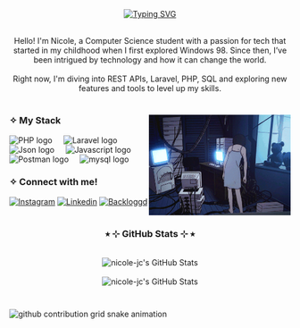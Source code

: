 <div align="center">
  <a href="https://git.io/typing-svg">
    <img src="https://readme-typing-svg.demolab.com?font=Fira+Code&weight=500&size=22&pause=1500&color=c571ff&center=true&vCenter=true&random=false&width=524&lines=%E2%9C%A7+Welcome+to+my+page!+%E2%9C%A7" alt="Typing SVG">
  </a>
</div>
<br>
<p align="center">
  Hello! I'm Nicole, a Computer Science student with a passion for tech that started in my childhood when I first explored Windows 98. Since then, I’ve been intrigued by technology and how it can change the world. <br><br>
  Right now, I'm diving into REST APIs, Laravel, PHP, SQL and exploring new features and tools to level up my skills.
</p>

#

<img align="right" height="180" src="src/gif.gif"/>


<h3 align="left">✧ My Stack</h3>

<div align="left">
  <img src="https://cdn.jsdelivr.net/gh/devicons/devicon/icons/php/php-original.svg" height="30" alt="PHP logo"  />
  <img width="12" />
  <img src="https://cdn.jsdelivr.net/gh/devicons/devicon/icons/laravel/laravel-original.svg" height="30" alt="Laravel logo"  />
  <img width="12" />
  <img src="https://cdn.jsdelivr.net/gh/devicons/devicon/icons/json/json-plain.svg" height="30" alt="Json logo"  />
  <img width="12" />
  <img src="https://cdn.jsdelivr.net/gh/devicons/devicon/icons/javascript/javascript-plain.svg" height="30" alt="Javascript logo"  />
  <img width="12" />
  <img src="https://cdn.jsdelivr.net/gh/devicons/devicon/icons/postman/postman-plain.svg" height="30" alt="Postman logo"  />
  <img width="12" />
  <img src="https://cdn.jsdelivr.net/gh/devicons/devicon/icons/mysql/mysql-original.svg" height="30" alt="mysql logo"  />
</div>

<h3 align="left">✧ Connect with me!</h3>

[![Instagram](https://img.shields.io/static/v1?message=Instagram&logo=instagram&label=&color=E4405F&logoColor=white&labelColor=&style=for-the-badge)](https://www.instagram.com/nforelsket/)
[![Linkedin](https://img.shields.io/static/v1?message=Linkedin&logo=linkedin&label=&color=0077B5&logoColor=white&labelColor=&style=for-the-badge)](https://www.linkedin.com/in/nicolecjardim/)
[![Backloggd](https://img.shields.io/static/v1?message=Backloggd&logo=backloggd&label=&color=black&logoColor=white&labelColor=&style=for-the-badge)](https://backloggd.com/u/nforelsket/)

#
<div style="text-align: center;" align="center">
  <h3>⭒ ⊹ GitHub Stats ⊹ ⭒</h3>
  <br>
    <img src="https://streak-stats.demolab.com?user=nicole-jc&theme=tokyonight&hide_border=true" alt="nicole-jc's GitHub Stats" />
  <br><br>
  <img src="https://github-readme-stats.vercel.app/api/top-langs/?username=nicole-jc&theme=tokyonight&show_icons=true&hide_border=true&layout=compact" alt="nicole-jc's GitHub Stats" />
</div>

#
<picture align="center">
  <source media="(prefers-color-scheme: dark)" srcset="https://raw.githubusercontent.com/nicole-jc/nicole-jc/output/github-contribution-grid-snake-dark.svg">
  <source media="(prefers-color-scheme: light)" srcset="https://raw.githubusercontent.com/nicole-jc/nicole-jc/output/github-contribution-grid-snake-dark.svg">
  <img align="center" alt="github contribution grid snake animation" src="https://raw.githubusercontent.com/mari4souza/nicole-jc/output/github-contribution-grid-snake.svg">
</picture>

